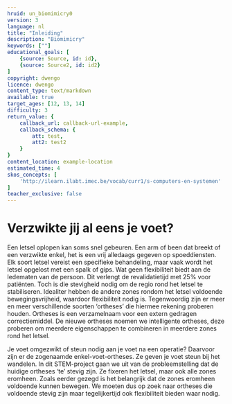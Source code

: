 ```yaml
---
hruid: un_biomimicry0
version: 3
language: nl
title: "Inleiding"
description: "Biomimicry"
keywords: [""]
educational_goals: [
    {source: Source, id: id}, 
    {source: Source2, id: id2}
]
copyright: dwengo
licence: dwengo
content_type: text/markdown
available: true
target_ages: [12, 13, 14]
difficulty: 3
return_value: {
    callback_url: callback-url-example,
    callback_schema: {
        att: test,
        att2: test2
    }
}
content_location: example-location
estimated_time: 4
skos_concepts: [
    'http://ilearn.ilabt.imec.be/vocab/curr1/s-computers-en-systemen'
]
teacher_exclusive: false
---
```


# Verzwikte jij al eens je voet? 

Een letsel oplopen kan soms snel gebeuren. Een arm of been dat breekt of een verzwikte enkel, het is een vrij alledaags gegeven op spoeddiensten. Elk soort letsel vereist een specifieke behandeling, maar vaak wordt het letsel opgelost met een spalk of gips. Wat geen flexibiliteit biedt aan de ledematen van de persoon. Dit verlengt de revalidatietijd met 25% voor patiënten. Toch is die stevigheid nodig om de regio rond het letsel te stabiliseren. Idealiter hebben de andere zones rondom het letsel voldoende bewegingsvrijheid, waardoor flexibiliteit nodig is. Tegenwoordig zijn er meer en meer verschillende soorten ‘ortheses’ die hiermee rekening proberen houden. Ortheses is een verzamelnaam voor een extern gedragen correctiemiddel. De nieuwe ortheses noemen we intelligente ortheses, deze proberen om meerdere eigenschappen te combineren in meerdere zones rond het letsel. 

Je voet omgezwikt of steun nodig aan je voet na een operatie? Daarvoor zijn er de zogenaamde enkel-voet-ortheses. Ze geven je voet steun bij het wandelen. In dit STEM-project gaan we uit van de probleemstelling dat de huidige ortheses ‘te’ stevig zijn. Ze fixeren het letsel, maar ook alle zones eromheen. Zoals eerder gezegd is het belangrijk dat de zones eromheen voldoende kunnen bewegen. We moeten dus op zoek naar ortheses die voldoende stevig zijn maar tegelijkertijd ook flexibiliteit bieden waar nodig. 



